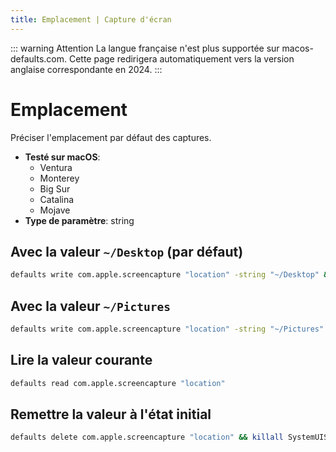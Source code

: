 ```yaml
---
title: Emplacement | Capture d'écran
---
```


::: warning Attention
La langue française n'est plus supportée sur macos-defaults.com. Cette page redirigera automatiquement vers la version anglaise correspondante en 2024.
:::

# Emplacement

Préciser l'emplacement par défaut des captures.

<!-- break lists -->

- **Testé sur macOS**:
  - Ventura
  - Monterey
  - Big Sur
  - Catalina
  - Mojave
- **Type de paramètre**: string

## Avec la valeur `~/Desktop` (par défaut)

```bash
defaults write com.apple.screencapture "location" -string "~/Desktop" && killall SystemUIServer
```

## Avec la valeur `~/Pictures`

```bash
defaults write com.apple.screencapture "location" -string "~/Pictures" && killall SystemUIServer
```

## Lire la valeur courante

```bash
defaults read com.apple.screencapture "location"
```

## Remettre la valeur à l'état initial

```bash
defaults delete com.apple.screencapture "location" && killall SystemUIServer
```
